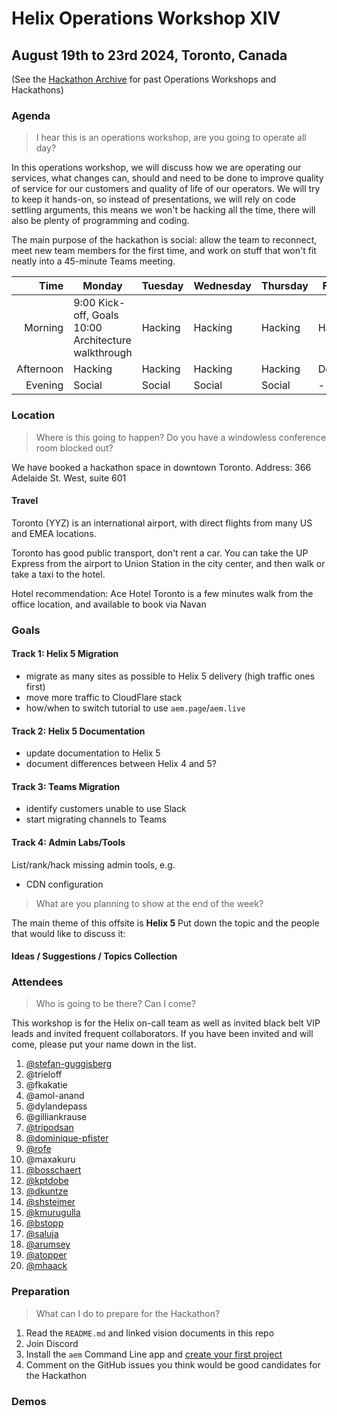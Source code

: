 # Helix Operations Workshop XIV

August 19th to 23rd 2024, Toronto, Canada
---

(See the [Hackathon Archive](./README.md) for past Operations Workshops and Hackathons)

### Agenda

> I hear this is an operations workshop, are you going to operate all day?

In this operations workshop, we will discuss how we are operating our services, what changes can, should and need to be done to
improve quality of service for our customers and quality of life of our operators. We will try to keep it hands-on, so instead
of presentations, we will rely on code settling arguments, this means we won't be hacking all the time, there will also be plenty
of programming and coding.

The main purpose of the hackathon is social: allow the team to reconnect, meet new team members for the first time, and work on
stuff that won't fit neatly into a 45-minute Teams meeting.

|      Time | Monday                                                 | Tuesday | Wednesday | Thursday | Friday  |
| --------: | ------------------------------------------------------ | ------- | --------- | -------- | ------- |
|   Morning | 9:00 Kick-off, Goals<br>10:00 Architecture walkthrough | Hacking | Hacking   | Hacking  | Hacking |
| Afternoon | Hacking                                                | Hacking | Hacking   | Hacking  | Demos   |
|   Evening | Social                                                 | Social  | Social    | Social   | -       |

### Location

> Where is this going to happen? Do you have a windowless conference room blocked out?

We have booked a hackathon space in downtown Toronto.  Address: 366 Adelaide St. West, suite 601

#### Travel

Toronto (YYZ) is an international airport, with direct flights from many US and EMEA locations.

Toronto has good public transport, don't rent a car. You can take the UP Express from the airport to Union Station in the city center, and then walk or take a taxi to the hotel.

Hotel recommendation:  Ace Hotel Toronto is a few minutes walk from the office location, and available to book via Navan 

### Goals

#### Track 1: Helix 5 Migration
- migrate as many sites as possible to Helix 5 delivery (high traffic ones first)
- move more traffic to CloudFlare stack
- how/when to switch tutorial to use `aem.page`/`aem.live`

#### Track 2: Helix 5 Documentation
- update documentation to Helix 5
- document differences between Helix 4 and 5?

#### Track 3: Teams Migration
- identify customers unable to use Slack
- start migrating channels to Teams

#### Track 4: Admin Labs/Tools
List/rank/hack missing admin tools, e.g.
- CDN configuration


> What are you planning to show at the end of the week?

The main theme of this offsite is **Helix 5**
Put down the topic and the people that would like to discuss it:


#### Ideas / Suggestions / Topics Collection

### Attendees

> Who is going to be there? Can I come?

This workshop is for the Helix on-call team as well as invited black belt VIP leads and invited frequent collaborators.
If you have been invited and will come, please put your name down in the list.

1. [@stefan-guggisberg](https://github.com/stefan-guggisberg)
2. @trieloff
3. @fkakatie
4. @amol-anand
5. @dylandepass
6. @gilliankrause
7. [@tripodsan](https://github.com/tripodsan)
8. [@dominique-pfister](https://github.com/dominique-pfister)
9. [@rofe](https://github.com/rofe)
10. @maxakuru
11. [@bosschaert](https://github.com/bosschaert)
12. [@kptdobe](https://github.com/kptdobe)
13. [@dkuntze](https://github.com/dkuntze)
14. [@shsteimer](https://github.com/shsteimer)
16. [@kmurugulla](https://github.com/kmurugulla)
17. [@bstopp](https://github.com/bstopp)
18. [@saluja](https://github.com/kunwarsaluja)
19. [@arumsey](https://github.com/arumsey)
20. [@atopper](https://github.com/atopper)
21. [@mhaack](https://github.com/mhaack)

### Preparation

> What can I do to prepare for the Hackathon?

1. Read the `README.md` and linked vision documents in this repo
2. Join Discord
3. Install the `aem` Command Line app and [create your first project](https://www.aem.live/tutorial)
4. Comment on the GitHub issues you think would be good candidates for the Hackathon

### Demos
